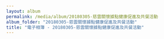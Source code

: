 ```yaml
---
layout: album
permalink: /media/album/20180305-慈雲關懷據點健康促進及共餐活動
album_folder: "20180305-慈雲關懷據點健康促進及共餐活動"
title: "電子相簿 - 20180305-慈雲關懷據點健康促進及共餐活動"
---
```

